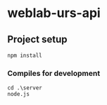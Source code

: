 # weblab-urs-api

## Project setup
```
npm install
```

### Compiles for development
```
cd .\server
node.js
```